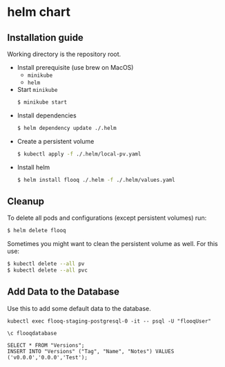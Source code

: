 # helm chart

## Installation guide

Working directory is the repository root.

- Install prerequisite (use brew on MacOS)
  - `minikube`
  - `helm`
- Start `minikube`
  ```bash
  $ minikube start
  ```
- Install dependencies
  ```bash
  $ helm dependency update ./.helm
  ```
- Create a persistent volume
  ```bash
  $ kubectl apply -f ./.helm/local-pv.yaml
  ```
- Install helm
  ```bash
  $ helm install flooq ./.helm -f ./.helm/values.yaml
  ```

## Cleanup

To delete all pods and configurations (except persistent volumes) run:

```bash
$ helm delete flooq
```

Sometimes you might want to clean the persistent volume as well. For this use:

```bash
$ kubectl delete --all pv
$ kubectl delete --all pvc
```

## Add Data to the Database

Use this to add some default data to the database.

```
kubectl exec flooq-staging-postgresql-0 -it -- psql -U "flooqUser"

\c flooqdatabase

SELECT * FROM "Versions";
INSERT INTO "Versions" ("Tag", "Name", "Notes") VALUES ('v0.0.0','0.0.0','Test');
```
